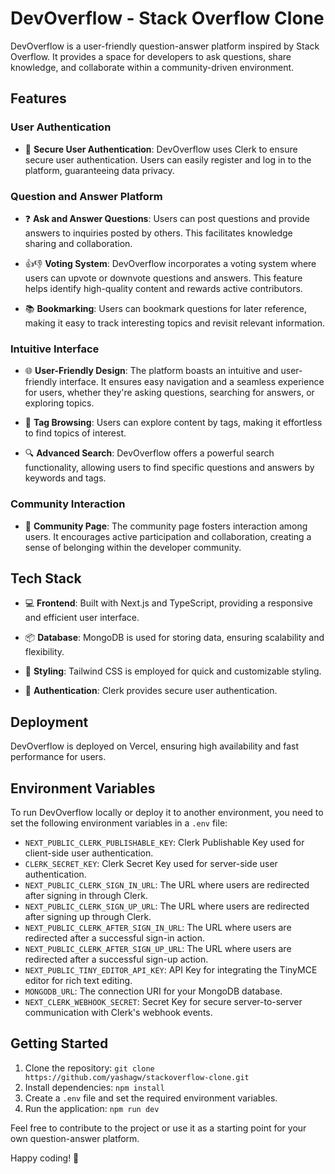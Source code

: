 # DevOverflow - Stack Overflow Clone

DevOverflow is a user-friendly question-answer platform inspired by Stack Overflow. It provides a space for developers to ask questions, share knowledge, and collaborate within a community-driven environment.

## Features

### User Authentication

- 🔐 **Secure User Authentication**: DevOverflow uses Clerk to ensure secure user authentication. Users can easily register and log in to the platform, guaranteeing data privacy.

### Question and Answer Platform

- ❓ **Ask and Answer Questions**: Users can post questions and provide answers to inquiries posted by others. This facilitates knowledge sharing and collaboration.

- 👍👎 **Voting System**: DevOverflow incorporates a voting system where users can upvote or downvote questions and answers. This feature helps identify high-quality content and rewards active contributors.

- 📚 **Bookmarking**: Users can bookmark questions for later reference, making it easy to track interesting topics and revisit relevant information.

### Intuitive Interface

- 🌐 **User-Friendly Design**: The platform boasts an intuitive and user-friendly interface. It ensures easy navigation and a seamless experience for users, whether they're asking questions, searching for answers, or exploring topics.

- 🔖 **Tag Browsing**: Users can explore content by tags, making it effortless to find topics of interest.

- 🔍 **Advanced Search**: DevOverflow offers a powerful search functionality, allowing users to find specific questions and answers by keywords and tags.

### Community Interaction

- 🤝 **Community Page**: The community page fosters interaction among users. It encourages active participation and collaboration, creating a sense of belonging within the developer community.

## Tech Stack

- 💻 **Frontend**: Built with Next.js and TypeScript, providing a responsive and efficient user interface.

- 📦 **Database**: MongoDB is used for storing data, ensuring scalability and flexibility.

- 🎨 **Styling**: Tailwind CSS is employed for quick and customizable styling.

- 🔐 **Authentication**: Clerk provides secure user authentication.

## Deployment

DevOverflow is deployed on Vercel, ensuring high availability and fast performance for users.

## Environment Variables

To run DevOverflow locally or deploy it to another environment, you need to set the following environment variables in a `.env` file:

- `NEXT_PUBLIC_CLERK_PUBLISHABLE_KEY`: Clerk Publishable Key used for client-side user authentication.
- `CLERK_SECRET_KEY`: Clerk Secret Key used for server-side user authentication.
- `NEXT_PUBLIC_CLERK_SIGN_IN_URL`: The URL where users are redirected after signing in through Clerk.
- `NEXT_PUBLIC_CLERK_SIGN_UP_URL`: The URL where users are redirected after signing up through Clerk.
- `NEXT_PUBLIC_CLERK_AFTER_SIGN_IN_URL`: The URL where users are redirected after a successful sign-in action.
- `NEXT_PUBLIC_CLERK_AFTER_SIGN_UP_URL`: The URL where users are redirected after a successful sign-up action.
- `NEXT_PUBLIC_TINY_EDITOR_API_KEY`: API Key for integrating the TinyMCE editor for rich text editing.
- `MONGODB_URL`: The connection URI for your MongoDB database.
- `NEXT_CLERK_WEBHOOK_SECRET`: Secret Key for secure server-to-server communication with Clerk's webhook events.

## Getting Started

1. Clone the repository: `git clone https://github.com/yashagw/stackoverflow-clone.git`
2. Install dependencies: `npm install`
3. Create a `.env` file and set the required environment variables.
4. Run the application: `npm run dev`

Feel free to contribute to the project or use it as a starting point for your own question-answer platform.

Happy coding! 🚀